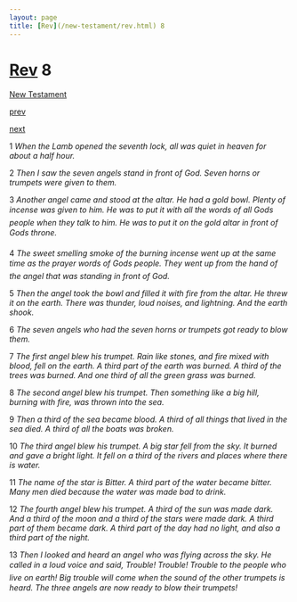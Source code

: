 ```yaml
---
layout: page
title: [Rev](/new-testament/rev.html) 8
---
```


# [Rev](/new-testament/rev.html) 8

[New Testament](/new-testament.html)


[prev](/new-testament/rev/rev-7.html)


[next](/new-testament/rev/rev-9.html)

1 _When the Lamb opened the seventh lock, all was quiet in heaven for about a half hour._

2 _Then I saw the seven angels stand in front of God. Seven horns or trumpets were given to them._

3 _Another angel came and stood at the altar. He had a gold bowl. Plenty of incense was given to him. He was to put it with all the words of all Gods people when they talk to him. He was to put it on the gold altar in front of Gods throne._

4 _The sweet smelling smoke of the burning incense went up at the same time as the prayer words of Gods people. They went up from the hand of the angel that was standing in front of God._

5 _Then the angel took the bowl and filled it with fire from the altar. He threw it on the earth. There was thunder, loud noises, and lightning. And the earth shook._

6 _The seven angels who had the seven horns or trumpets got ready to blow them._

7 _The first angel blew his trumpet. Rain like stones, and fire mixed with blood, fell on the earth. A third part of the earth was burned. A third of the trees was burned. And one third of all the green grass was burned._

8 _The second angel blew his trumpet. Then something like a big hill, burning with fire, was thrown into the sea._

9 _Then a third of the sea became blood. A third of all things that lived in the sea died. A third of all the boats was broken._

10 _The third angel blew his trumpet. A big star fell from the sky. It burned and gave a bright light. It fell on a third of the rivers and places where there is water._

11 _The name of the star is Bitter. A third part of the water became bitter. Many men died because the water was made bad to drink._

12 _The fourth angel blew his trumpet. A third of the sun was made dark. And a third of the moon and a third of the stars were made dark. A third part of them became dark. A third part of the day had no light, and also a third part of the night._

13 _Then I looked and heard an angel who was flying across the sky. He called in a loud voice and said, Trouble! Trouble! Trouble to the people who live on earth! Big trouble will come when the sound of the other trumpets is heard. The three angels are now ready to blow their trumpets!_

